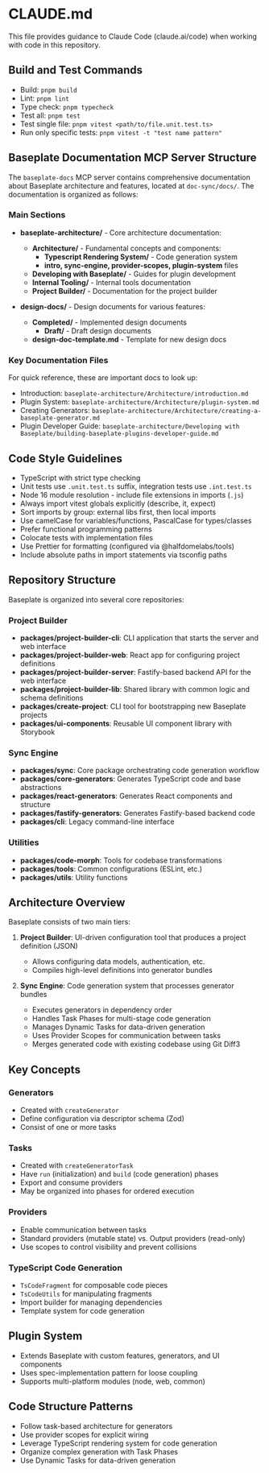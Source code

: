 # CLAUDE.md

This file provides guidance to Claude Code (claude.ai/code) when working with code in this repository.

## Build and Test Commands

- Build: `pnpm build`
- Lint: `pnpm lint`
- Type check: `pnpm typecheck`
- Test all: `pnpm test`
- Test single file: `pnpm vitest <path/to/file.unit.test.ts>`
- Run only specific tests: `pnpm vitest -t "test name pattern"`

## Baseplate Documentation MCP Server Structure

The `baseplate-docs` MCP server contains comprehensive documentation about Baseplate architecture and features, located at `doc-sync/docs/`. The documentation is organized as follows:

### Main Sections

- **baseplate-architecture/** - Core architecture documentation:

  - **Architecture/** - Fundamental concepts and components:
    - **Typescript Rendering System/** - Code generation system
    - **intro, sync-engine, provider-scopes, plugin-system** files
  - **Developing with Baseplate/** - Guides for plugin development
  - **Internal Tooling/** - Internal tools documentation
  - **Project Builder/** - Documentation for the project builder

- **design-docs/** - Design documents for various features:
  - **Completed/** - Implemented design documents
    - **Draft/** - Draft design documents
  - **design-doc-template.md** - Template for new design docs

### Key Documentation Files

For quick reference, these are important docs to look up:

- Introduction: `baseplate-architecture/Architecture/introduction.md`
- Plugin System: `baseplate-architecture/Architecture/plugin-system.md`
- Creating Generators: `baseplate-architecture/Architecture/creating-a-baseplate-generator.md`
- Plugin Developer Guide: `baseplate-architecture/Developing with Baseplate/building-baseplate-plugins-developer-guide.md`

## Code Style Guidelines

- TypeScript with strict type checking
- Unit tests use `.unit.test.ts` suffix, integration tests use `.int.test.ts`
- Node 16 module resolution - include file extensions in imports (`.js`)
- Always import vitest globals explicitly (describe, it, expect)
- Sort imports by group: external libs first, then local imports
- Use camelCase for variables/functions, PascalCase for types/classes
- Prefer functional programming patterns
- Colocate tests with implementation files
- Use Prettier for formatting (configured via @halfdomelabs/tools)
- Include absolute paths in import statements via tsconfig paths

## Repository Structure

Baseplate is organized into several core repositories:

### Project Builder

- **packages/project-builder-cli**: CLI application that starts the server and web interface
- **packages/project-builder-web**: React app for configuring project definitions
- **packages/project-builder-server**: Fastify-based backend API for the web interface
- **packages/project-builder-lib**: Shared library with common logic and schema definitions
- **packages/create-project**: CLI tool for bootstrapping new Baseplate projects
- **packages/ui-components**: Reusable UI component library with Storybook

### Sync Engine

- **packages/sync**: Core package orchestrating code generation workflow
- **packages/core-generators**: Generates TypeScript code and base abstractions
- **packages/react-generators**: Generates React components and structure
- **packages/fastify-generators**: Generates Fastify-based backend code
- **packages/cli**: Legacy command-line interface

### Utilities

- **packages/code-morph**: Tools for codebase transformations
- **packages/tools**: Common configurations (ESLint, etc.)
- **packages/utils**: Utility functions

## Architecture Overview

Baseplate consists of two main tiers:

1. **Project Builder**: UI-driven configuration tool that produces a project definition (JSON)

   - Allows configuring data models, authentication, etc.
   - Compiles high-level definitions into generator bundles

2. **Sync Engine**: Code generation system that processes generator bundles
   - Executes generators in dependency order
   - Handles Task Phases for multi-stage code generation
   - Manages Dynamic Tasks for data-driven generation
   - Uses Provider Scopes for communication between tasks
   - Merges generated code with existing codebase using Git Diff3

## Key Concepts

### Generators

- Created with `createGenerator`
- Define configuration via descriptor schema (Zod)
- Consist of one or more tasks

### Tasks

- Created with `createGeneratorTask`
- Have `run` (initialization) and `build` (code generation) phases
- Export and consume providers
- May be organized into phases for ordered execution

### Providers

- Enable communication between tasks
- Standard providers (mutable state) vs. Output providers (read-only)
- Use scopes to control visibility and prevent collisions

### TypeScript Code Generation

- `TsCodeFragment` for composable code pieces
- `TsCodeUtils` for manipulating fragments
- Import builder for managing dependencies
- Template system for code generation

## Plugin System

- Extends Baseplate with custom features, generators, and UI components
- Uses spec-implementation pattern for loose coupling
- Supports multi-platform modules (node, web, common)

## Code Structure Patterns

- Follow task-based architecture for generators
- Use provider scopes for explicit wiring
- Leverage TypeScript rendering system for code generation
- Organize complex generation with Task Phases
- Use Dynamic Tasks for data-driven generation

